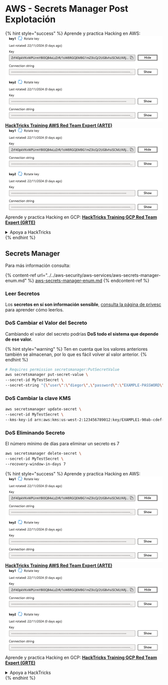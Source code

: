 # AWS - Secrets Manager Post Explotación

{% hint style="success" %}
Aprende y practica Hacking en AWS:<img src="/.gitbook/assets/image.png" alt="" data-size="line">[**HackTricks Training AWS Red Team Expert (ARTE)**](https://training.hacktricks.xyz/courses/arte)<img src="/.gitbook/assets/image.png" alt="" data-size="line">\
Aprende y practica Hacking en GCP: <img src="/.gitbook/assets/image (2).png" alt="" data-size="line">[**HackTricks Training GCP Red Team Expert (GRTE)**<img src="/.gitbook/assets/image (2).png" alt="" data-size="line">](https://training.hacktricks.xyz/courses/grte)

<details>

<summary>Apoya a HackTricks</summary>

* Revisa los [**planes de suscripción**](https://github.com/sponsors/carlospolop)!
* **Únete al** 💬 [**grupo de Discord**](https://discord.gg/hRep4RUj7f) o al [**grupo de telegram**](https://t.me/peass) o **síguenos** en **Twitter** 🐦 [**@hacktricks\_live**](https://twitter.com/hacktricks\_live)**.**
* **Comparte trucos de hacking enviando PRs a los** [**HackTricks**](https://github.com/carlospolop/hacktricks) y [**HackTricks Cloud**](https://github.com/carlospolop/hacktricks-cloud) repos de github.

</details>
{% endhint %}

## Secrets Manager

Para más información consulta:

{% content-ref url="../../aws-security/aws-services/aws-secrets-manager-enum.md" %}
[aws-secrets-manager-enum.md](../../aws-security/aws-services/aws-secrets-manager-enum.md)
{% endcontent-ref %}

### Leer Secretos

Los **secretos en sí son información sensible**, [consulta la página de privesc](../../aws-security/aws-privilege-escalation/aws-secrets-manager-privesc.md) para aprender cómo leerlos.

### DoS Cambiar el Valor del Secreto

Cambiando el valor del secreto podrías **DoS todo el sistema que depende de ese valor.**

{% hint style="warning" %}
Ten en cuenta que los valores anteriores también se almacenan, por lo que es fácil volver al valor anterior.
{% endhint %}
```bash
# Requires permission secretsmanager:PutSecretValue
aws secretsmanager put-secret-value \
--secret-id MyTestSecret \
--secret-string "{\"user\":\"diegor\",\"password\":\"EXAMPLE-PASSWORD\"}"
```
### DoS Cambiar la clave KMS
```bash
aws secretsmanager update-secret \
--secret-id MyTestSecret \
--kms-key-id arn:aws:kms:us-west-2:123456789012:key/EXAMPLE1-90ab-cdef-fedc-ba987EXAMPLE
```
### DoS Eliminando Secreto

El número mínimo de días para eliminar un secreto es 7
```bash
aws secretsmanager delete-secret \
--secret-id MyTestSecret \
--recovery-window-in-days 7
```
{% hint style="success" %}
Aprende y practica Hacking en AWS:<img src="/.gitbook/assets/image.png" alt="" data-size="line">[**HackTricks Training AWS Red Team Expert (ARTE)**](https://training.hacktricks.xyz/courses/arte)<img src="/.gitbook/assets/image.png" alt="" data-size="line">\
Aprende y practica Hacking en GCP: <img src="/.gitbook/assets/image (2).png" alt="" data-size="line">[**HackTricks Training GCP Red Team Expert (GRTE)**<img src="/.gitbook/assets/image (2).png" alt="" data-size="line">](https://training.hacktricks.xyz/courses/grte)

<details>

<summary>Apoya a HackTricks</summary>

* Revisa los [**planes de suscripción**](https://github.com/sponsors/carlospolop)!
* **Únete al** 💬 [**grupo de Discord**](https://discord.gg/hRep4RUj7f) o al [**grupo de telegram**](https://t.me/peass) o **síguenos** en **Twitter** 🐦 [**@hacktricks\_live**](https://twitter.com/hacktricks\_live)**.**
* **Comparte trucos de hacking enviando PRs a los** [**HackTricks**](https://github.com/carlospolop/hacktricks) y [**HackTricks Cloud**](https://github.com/carlospolop/hacktricks-cloud) repositorios de github.

</details>
{% endhint %}
